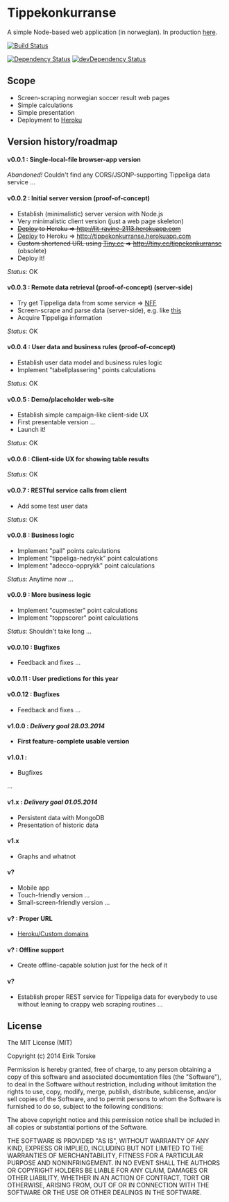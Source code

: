 # Tippekonkurranse

A simple Node-based web application (in norwegian).
In production [here][1].

[![Build Status](https://travis-ci.org/eirikt/tippekonkurranse.png?branch=master)](https://travis-ci.org/eirikt/tippekonkurranse)

[![Dependency Status](https://david-dm.org/eirikt/tippekonkurranse.png)](https://david-dm.org/eirikt/tippekonkurranse)
[![devDependency Status](https://david-dm.org/eirikt/tippekonkurranse/dev-status.png)](https://david-dm.org/eirikt/tippekonkurranse#info=devDependencies)


## Scope
* Screen-scraping norwegian soccer result web pages
* Simple calculations
* Simple presentation
* Deployment to [Heroku][30]


## Version history/roadmap

#### v0.0.1 : Single-local-file browser-app version
_Abandoned!_ Couldn't find any CORS/JSONP-supporting Tippeliga data service ...

#### v0.0.2 : Initial server version (proof-of-concept)
* Establish (minimalistic) server version with Node.js
* Very minimalistic client version (just a web page skeleton)
* ~~[Deploy][31] to Heroku => http://lit-ravine-2113.herokuapp.com~~
* [Deploy][31] to Heroku => http://tippekonkurranse.herokuapp.com
* ~~Custom shortened URL using [Tiny.cc][40] => http://tiny.cc/tippekonkurranse~~ (obsolete)
* Deploy it!

_Status_: OK

#### v0.0.3 : Remote data retrieval (proof-of-concept) (server-side)
* Try get Tippeliga data from some service => [NFF][10]
* Screen-scrape and parse data (server-side), e.g. like [this][20]
* Acquire Tippeliga information

_Status_: OK

#### v0.0.4 : User data and business rules (proof-of-concept)
* Establish user data model and business rules logic
* Implement "tabellplassering" points calculations

_Status_: OK

#### v0.0.5 : Demo/placeholder web-site
* Establish simple campaign-like client-side UX
* First presentable version ...
* Launch it!

_Status_: OK

#### v0.0.6 : Client-side UX for showing table results

_Status_: OK

#### v0.0.7 : RESTful service calls from client
* Add some test user data

_Status_: OK

#### v0.0.8 : Business logic
* Implement "pall" points calculations
* Implement "tippeliga-nedrykk" point calculations
* Implement "adecco-opprykk" point calculations

_Status_: Anytime now ...

#### v0.0.9 : More business logic
* Implement "cupmester" point calculations
* Implement "toppscorer" point calculations

_Status_: Shouldn't take long ...

#### v0.0.10 : Bugfixes
* Feedback and fixes ...

#### v0.0.11 : User predictions for this year

#### v0.0.12 : Bugfixes
* Feedback and fixes ...

#### v1.0.0 : _Delivery goal 28.03.2014_
* __First feature-complete usable version__

#### v1.0.1 :
* Bugfixes

...

#### v1.x : _Delivery goal 01.05.2014_
* Persistent data with MongoDB
* Presentation of historic data

#### v1.x
* Graphs and whatnot

#### v?
* Mobile app
* Touch-friendly version ...
* Small-screen-friendly version ...

#### v? : Proper URL
* [Heroku/Custom domains][31]

#### v? : Offline support
* Create offline-capable solution just for the heck of it

#### v?
* Establish proper REST service for Tippeliga data for everybody to use without leaning to crappy web scraping routines ...


## License
The MIT License (MIT)

Copyright (c) 2014 Eirik Torske

Permission is hereby granted, free of charge, to any person obtaining a copy
of this software and associated documentation files (the "Software"), to deal
in the Software without restriction, including without limitation the rights
to use, copy, modify, merge, publish, distribute, sublicense, and/or sell
copies of the Software, and to permit persons to whom the Software is
furnished to do so, subject to the following conditions:

The above copyright notice and this permission notice shall be included in all
copies or substantial portions of the Software.

THE SOFTWARE IS PROVIDED "AS IS", WITHOUT WARRANTY OF ANY KIND, EXPRESS OR
IMPLIED, INCLUDING BUT NOT LIMITED TO THE WARRANTIES OF MERCHANTABILITY,
FITNESS FOR A PARTICULAR PURPOSE AND NONINFRINGEMENT. IN NO EVENT SHALL THE
AUTHORS OR COPYRIGHT HOLDERS BE LIABLE FOR ANY CLAIM, DAMAGES OR OTHER
LIABILITY, WHETHER IN AN ACTION OF CONTRACT, TORT OR OTHERWISE, ARISING FROM,
OUT OF OR IN CONNECTION WITH THE SOFTWARE OR THE USE OR OTHER DEALINGS IN THE
SOFTWARE.


[1]:  http://tippekonkurranse.herokuapp.com
[10]: http://www.fotball.no/Landslag_og_toppfotball/Toppfotball/tippeligaen
[20]: https://www.digitalocean.com/community/articles/how-to-use-node-js-request-and-cheerio-to-set-up-simple-web-scraping
[30]: https://www.heroku.com
[31]: https://devcenter.heroku.com/articles/getting-started-with-nodejs
[32]: https://devcenter.heroku.com/articles/custom-domains
[40]: http://tiny.cc
